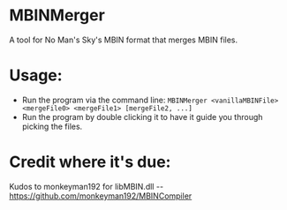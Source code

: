 # MBINMerger
A tool for No Man's Sky's MBIN format that merges MBIN files.

# Usage:
* Run the program via the command line: `MBINMerger <vanillaMBINFile> <mergeFile0> <mergeFile1> [mergeFile2, ...]`
* Run the program by double clicking it to have it guide you through picking the files.

# Credit where it's due:
Kudos to monkeyman192 for libMBIN.dll -- https://github.com/monkeyman192/MBINCompiler
